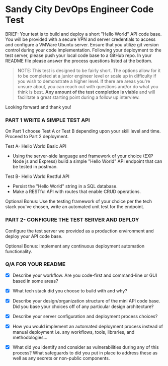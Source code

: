 # Sandy City DevOps Engineer Code Test


BRIEF: Your test is to build and deploy a short "Hello World" API code base. You will be provided with a secure VPN and server credentials to access and configure a VMWare Ubuntu server. Ensure that you utilize git version control during your code implementation. Following your deployment to the test server, please push your local code base to a GitHub repo. In your README file please answer the process questions listed at the bottom.

> NOTE: This test is designed to be fairly short. The options allow for it to be completed at a junior engineer level or scale up in difficulty if you wish to demonstrate a higher level. If there are areas you're unsure about, you can reach out with questions and/or do what you think is best. **Any amount of the test completion is viable** and will facilitate a great starting point during a follow up interview.

Looking forward and thank you!


### PART 1 WRITE A SIMPLE TEST API

On Part 1 choose Test A or Test B depending upon your skill level and time. Proceed to Part 2 deployment.

Test A- Hello World Basic API
- Using the server-side language and framework of your choice (EXP Node js and Express) build a simple "Hello World" API endpoint that can be tested in postman.

Test B- Hello World Restful API
- Persist the "Hello World" string in a SQL database.
- Make a RESTful API with routes that enable CRUD operations.

Optional Bonus: Use the testing framework of your choice per the tech stack you've chosen, write an automated unit test for the endpoint.  


### PART 2- CONFIGURE THE TEST SERVER AND DEPLOY
Configure the test server we provided as a production environment and deploy your API code base.

Optional Bonus: Implement any continuous deployment automation functionality.  

### Q/A FOR YOUR README
- [x] Describe your workflow. Are you code-first and command-line or GUI based in some areas?

- [x] What tech stack did you choose to build with and why?

- [x] Describe your design/organization structure of the mini API code base. Did you base your choices off of any particular design architecture?

- [x] Describe your server configuration and deployment process choices?

- [x] How you would implement an automated deployment process instead of manual deployment i.e. any workflows, tools, libraries, and methodologies...

- [x] What did you identify and consider as vulnerabilities during any of this process? What safeguards to did you put in place to address these as well as any secrets or non-public components.
